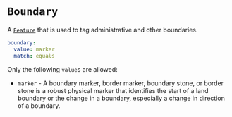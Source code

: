 # `Boundary`

A [`Feature`](./feature.md) that is used to tag administrative and other boundaries.

```yml
boundary:
  value: marker
  match: equals
```

Only the following `value`s are allowed:

* `marker` - A boundary marker, border marker, boundary stone, or border stone is a robust physical marker that identifies the start of a land boundary or the change in a boundary, especially a change in direction of a boundary.
